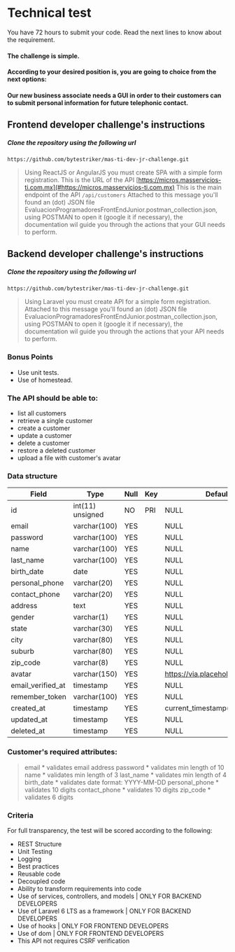 


# Technical test
You have 72 hours to submit your code. Read the next lines to know about the requirement.

#### The challenge is simple. 
#### According to your desired position is, you are going to choice from the next options:
#### Our new business associate needs a GUI in order to their customers can to submit personal information for future telephonic contact.

## Frontend developer challenge's instructions
##### Clone the repository using the following url 
`https://github.com/bytestriker/mas-ti-dev-jr-challenge.git`
> Using ReactJS or AngularJS you must create SPA with a simple form registration.
> This is the URL of the API [https://micros.masservicios-ti.com.mx](#https://micros.masservicios-ti.com.mx)
> This is the main endpoint of the API `/api/customers`
> Attached to this message you'll found an (dot) JSON file EvaluacionProgramadoresFrontEndJunior.postman_collection.json, using POSTMAN to open it (google it if necessary), the documentation wil guide you through the actions that your GUI needs to perform. 


## Backend developer challenge's instructions
##### Clone the repository using the following url 
``https://github.com/bytestriker/mas-ti-dev-jr-challenge.git``

> Using Laravel you must create API for a simple form registration.
> Attached to this message you'll found an (dot) JSON file EvaluacionProgramadoresFrontEndJunior.postman_collection.json, using POSTMAN to open it (google it if necessary), the documentation wil guide you through the actions that your API needs to perform. 

### Bonus Points
 * Use unit tests.
 * Use of homestead.


### The API should be able to:

 * list all customers
 * retrieve a single customer
 * create a customer
 * update a customer
 * delete a customer
 * restore a deleted customer
 * upload a file with customer's avatar


### Data structure
Field             | Type             | Null | Key | Default                         |
------------------|------------------|------|-----|---------------------------------|
id                | int(11) unsigned | NO   | PRI | NULL                            |
email             | varchar(100)     | YES  |     | NULL                            |
password          | varchar(100)     | YES  |     | NULL                            |
name              | varchar(100)     | YES  |     | NULL                            |
last_name         | varchar(100)     | YES  |     | NULL                            |
birth_date        | date             | YES  |     | NULL                            |
personal_phone    | varchar(20)      | YES  |     | NULL                            |
contact_phone     | varchar(20)      | YES  |     | NULL                            |
address           | text             | YES  |     | NULL                            |
gender            | varchar(1)       | YES  |     | NULL                            |
state             | varchar(30)      | YES  |     | NULL                            |
city              | varchar(80)      | YES  |     | NULL                            |
suburb            | varchar(80)      | YES  |     | NULL                            |
zip_code          | varchar(8)       | YES  |     | NULL                            |
avatar            | varchar(150)     | YES  |     | https://via.placeholder.com/500 |
email_verified_at | timestamp        | YES  |     | NULL                            |
remember_token    | varchar(100)     | YES  |     | NULL                            |
created_at        | timestamp        | YES  |     | current_timestamp()             |
updated_at        | timestamp        | YES  |     | NULL                            |
deleted_at        | timestamp        | YES  |     | NULL                            |


### Customer's required attributes:
> email * validates email address
> password * validates min length of 10
> name * validates min length of 3
> last_name * validates min length of 4
> birth_date * validates date format: YYYY-MM-DD
> personal_phone * validates 10 digits
> contact_phone * validates 10 digits
> zip_code * validates 6 digits

### Criteria
For full transparency, the test will be scored according to the following:

 * REST Structure
 * Unit Testing
 * Logging
 * Best practices
 * Reusable code
 * Decoupled code
 * Ability to transform requirements into code
 * Use of services, controllers, and models | ONLY FOR BACKEND DEVELOPERS
 * Use of Laravel 6 LTS as a framework | ONLY FOR BACKEND DEVELOPERS
 * Use of hooks | ONLY FOR FRONTEND DEVELOPERS
 * Use of dom | ONLY FOR FRONTEND DEVELOPERS
 * This API not requires CSRF verification
 
